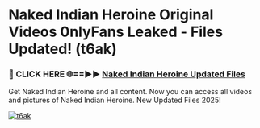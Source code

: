 # Naked Indian Heroine Original Videos 0nlyFans Leaked - Files Updated! (t6ak)

<h3>🔴 CLICK HERE 🌐==►► <a href="https://tinyurl.com/up5wt9bj" rel="nofollow">Naked Indian Heroine Updated Files</a></h3>

Get Naked Indian Heroine and all content. Now you can access all videos and pictures of Naked Indian Heroine. New Updated Files 2025!

[![t6ak](https://i.imgur.com/ABiUzMV.gif)](https://tinyurl.com/up5wt9bj)
